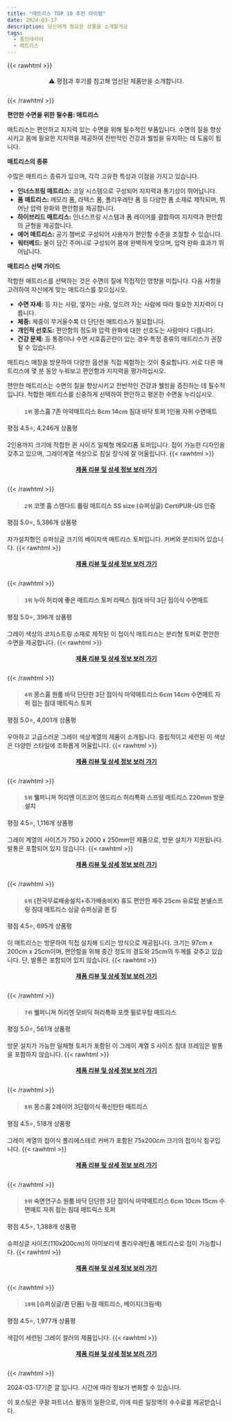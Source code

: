 ```yaml
---
title: "매트리스 TOP 10 추천 아이템"
date: 2024-03-17
description: 당신에게 필요한 상품을 소개할게요
tags:
  - 홈인테리어
  - 매트리스
---
```

{{< rawhtml >}}<div class="toc" style="text-align: center; height: 50px; line-height: 2;">  <p>⚠️ 평점과 후기를 참고해 엄선된 제품만을 소개합니다.<br></p></div> {{< /rawhtml >}}

**편안한 수면을 위한 필수품: 매트리스**

매트리스는 편안하고 지지력 있는 수면을 위해 필수적인 부품입니다. 수면의 질을 향상시키고 몸에 필요한 지지력을 제공하여 전반적인 건강과 웰빙을 유지하는 데 도움이 됩니다.

**매트리스의 종류**

수많은 매트리스 종류가 있으며, 각각 고유한 특성과 이점을 가지고 있습니다.

* **인너스프링 매트리스:** 코일 시스템으로 구성되어 지지력과 통기성이 뛰어납니다.
* **폼 매트리스:** 메모리 폼, 라텍스 폼, 폴리우레탄 폼 등 다양한 폼 소재로 제작되며, 뛰어난 압력 완화와 편안함을 제공합니다.
* **하이브리드 매트리스:** 인너스프링 시스템과 폼 레이어를 결합하여 지지력과 편안함의 균형을 제공합니다.
* **에어 매트리스:** 공기 챔버로 구성되어 사용자가 편안함 수준을 조절할 수 있습니다.
* **워터베드:** 물이 담긴 주머니로 구성되어 몸에 완벽하게 맞으며, 압력 완화 효과가 뛰어납니다.

**매트리스 선택 가이드**

적합한 매트리스를 선택하는 것은 수면의 질에 직접적인 영향을 미칩니다. 다음 사항을 고려하여 자신에게 맞는 매트리스를 찾으십시오.

* **수면 자세:** 등 자는 사람, 옆자는 사람, 엎드려 자는 사람에 따라 필요한 지지력이 다릅니다.
* **체중:** 체중이 무거울수록 더 단단한 매트리스가 필요합니다.
* **개인적 선호도:** 편안함의 정도와 압력 완화에 대한 선호도는 사람마다 다릅니다.
* **건강 문제:** 등 통증이나 수면 시호흡곤란이 있는 경우 특정 종류의 매트리스가 권장될 수 있습니다.

매트리스 매장을 방문하여 다양한 옵션을 직접 체험하는 것이 중요합니다. 서로 다른 매트리스에 몇 분 동안 누워보고 편안함과 지지력을 평가하십시오.

편안한 매트리스는 수면의 질을 향상시키고 전반적인 건강과 웰빙을 증진하는 데 필수적입니다. 적합한 매트리스를 신중하게 선택하여 편안하고 평온한 수면을 누리십시오.


>#### `1위` 몽스홈 7존 마약매트리스 8cm 14cm 침대 바닥 토퍼 1인용 자취 수면매트
평점 4.5⭐, 4,246개 상품평

2인용까지 크기에 적합한 퀸 사이즈 일체형 메모리폼 토퍼입니다. 접이 가능한 디자인을 갖추고 있으며, 그레이계열 색상으로 침실 장식에 잘 어울립니다.
{{< rawhtml >}}<div class="toc" style="text-align: center; height: 50px; line-height: 2;"><p><b><a href="https://link.coupang.com/re/AFFSDP?lptag=AF5033054&pageKey=5244729379&itemId=7416746476&vendorItemId=87035933953&traceid=V0-153-4699ab688dac682c&clickBeacon=07O804JsP-_9PXXm02h2WJusxp01jPiiNvc9W2PSpJJY9MJdFYtp3HWelBCeh8nA5k2-jLYjno8k_MaYv-cv0f8yQXnrgixd-Qj9zZdWCfyegep1yVjr1opF_c5nveHpFECk0WfuwocdsGRF5-McxTZsiIxGa9q4j56wxTb2rHfbaVuR8IAWICibuUaQWPW7H3Ds-PGN1V6pTfLPdwvacqgF95JEUy2XwvfzlNb0mUOLMz93Ty5WgN-sb-uRdgzPzKdnlOzJMshZlLdmosjCh6cwpjkUzFvreBoTTNB8fu_d66s7zpEX1tJ2UEonepnCbj4M-eY5yGf_Ad8NZIu-3ZTmRDezRZvurojqoQRPUAMV69v7wWs38SSZ3yicTm1ajvW6-ZaqSnEz1cgDoC9hGD-ZsIv_rct09C2BP7BOJEC_TFT3X1-ojn_PXtTIz51lbHwWb3Q-7rAydQ6Frl9Cnq8JRE0T9J-ojn62keFe-y3tIGMZpxf-jqXGQpKJubgEgcu60hq_SK8yqPd3pduGqLTFZUOOX_VxIow07QD65wWeGdQ2IacgXbAgp9IrT9hs1rqTKSB8gDje7CTrKJ6vU2fgOr9WIqSCx3G0UqN5OuPM611JcbCOvtbQViVv__eNU4jNYuVE40Qos8OS0xoZYUTgsnkbi0dyoe8WCa8wWkai3X_7sjIMI7fkcQWAqJ7Cj3_Pnh6wLtmR1mXc7nE1P5MumDGj93BcSvet_cn1dRd_pqettHoP4HaydbOY_sSGaHZWs3Vs83V-QZjv0PYnKz4rwqOcRf2z_peGYTVPzVx3zOQN809J1qF7tq7eXUPVOCYmZeMIMhd0eBs03GFKS2qyQmVwS1enx7uAf8MAnySjdXyU93FXSyLU8vZvtIePhHaCugPFnhV6RIjjneX5qYNVg-EPoG96Me-Djs3xc0HJc5VY&requestid=20240317165758121027134311&token=31850C%7CMIXED">제품 리뷰 및 상세 정보 보러 가기</a></b><br></p> </div>{{< /rawhtml >}}

>#### `2위` 코멧 홈 스탠다드 롤링 매트리스 SS size (슈퍼싱글) CertiPUR-US 인증
평점 5.0⭐, 5,386개 상품평

자가설치형인 슈퍼싱글 크기의 베이지색 매트리스 토퍼입니다. 커버와 분리되어 있습니다.
{{< rawhtml >}}<div class="toc" style="text-align: center; height: 50px; line-height: 2;"><p><b><a href="https://link.coupang.com/re/AFFSDP?lptag=AF5033054&pageKey=5611860151&itemId=9071860440&vendorItemId=76358163502&traceid=V0-153-6b071bd5f4116294&requestid=20240317165758121027134311&token=31850C%7CMIXED">제품 리뷰 및 상세 정보 보러 가기</a></b><br></p> </div>{{< /rawhtml >}}

>#### `3위` 누아 허리에 좋은 매트리스 토퍼 라텍스 침대 바닥 3단 접이식 수면매트
평점 5.0⭐, 396개 상품평

그레이 색상의 코지스트링 소재로 제작된 이 접이식 매트리스는 분리형 토퍼로 편안한 수면을 제공합니다.
{{< rawhtml >}}<div class="toc" style="text-align: center; height: 50px; line-height: 2;"><p><b><a href="https://link.coupang.com/re/AFFSDP?lptag=AF5033054&pageKey=7471138810&itemId=18861969391&vendorItemId=86483250933&traceid=V0-153-de516e81b5e8d4da&requestid=20240317165758121027134311&token=31850C%7CMIXED">제품 리뷰 및 상세 정보 보러 가기</a></b><br></p> </div>{{< /rawhtml >}}

>#### `4위` 몽스홈 원룸 바닥 단단한 3단 접이식 마약매트리스 6cm 14cm 수면매트 자취 접는 침대 매트릭스 토퍼
평점 5.0⭐, 4,001개 상품평

우아하고 고급스러운 그레이 색상계열의 제품이 소개됩니다. 중립적이고 세련된 이 색상은 다양한 스타일에 조화롭게 어울립니다.
{{< rawhtml >}}<div class="toc" style="text-align: center; height: 50px; line-height: 2;"><p><b><a href="https://link.coupang.com/re/AFFSDP?lptag=AF5033054&pageKey=6375036337&itemId=13519128116&vendorItemId=81297488713&traceid=V0-153-6d162afefdb88c1f&clickBeacon=0s3mQfDVkKUuufAR0g2Lffyw02118WxENmqRXyZvKqqW9D_1r7xy8dZfk2XOQ6uFF_zrySecUJnMqbVG4vUejbdrml3z0OOWaRSH3uUBggO-2s4_GFlEVyz4xkO5WN_diSwHk3eVqFwI9oTgpnv7DpH0DnIXH3PNhGC-XTp72mj0npLNUyClkZNO6GOH0-uAM3gqyRQwe7WWCMKfOwT2XVuxSzCwNNvvMg4ggSUS4uWpcxPHL9vM_dG7nQQ_An3n3a9Gom37XcCGT6CTlqy2XDO3fCGZg4X9AcUwtwFkG8lysgaiDBL9AjBED6nNw9Rt2l8RiPkXAPJ1SETp8EKdr0tiQSGWDWDYgtd0MHxj1Rz7zOjtVw1ssTk4yumXH_QdBp-1RQq2sRXVSjmHh-YAdlAjunoqXcw0zOaNsu1ymRpuii1NLjOEmTZVlcAl0dCEhoMkaa9TSrR8QUlbyV8ZX60XK031eMYcSw827JQoQ3TUmOrXj4s-c6xm2-Qwv_9tp97C7JgLQsZ6pLLwmkvnC34ZZn5n5x3G9x0uKpsy3V7E-j0S-xNP31GV7dpuemJ6ykstwWZLOwvEwffpMAxcwyUDS_4HNXX4jWBvx0wfHLsksKiwndggS8avXeVLrZt7kswec7IclbhjumTfYPeakDm7iHXAAUJu7EcCe3A47wMxlKXUDcBRcG4xDs2LLzQzb2bEOfqMCBlyt-P2aS0oVmGj2zHA83uRReLoV9PHpvl-VPr2tCJ3IzvWmz9Xe-kL0v_0tJakknr19X28Riq0NAl_oD7RdOE2G2pYIB_3j31wgEV2k8Wp6_mk-MD5CP6bwO_kH_SAof8hH4a71uODR3eC2gPLsjwDmCAWaewmbgOs2kIvtrzr-sfAftvfjWKsJF2n6yd1Q8If-vDsT_QGM8XFICtO4XtvmnrIBGFXesXWJTeO6Q%3D%3D&requestid=20240317165758121027134311&token=31850C%7CMIXED">제품 리뷰 및 상세 정보 보러 가기</a></b><br></p> </div>{{< /rawhtml >}}

>#### `5위` 웰퍼니쳐 허리엔 이즈코어 엔드리스 허리특화 스프링 매트리스 220mm 방문설치
평점 4.5⭐, 1,116개 상품평

그레이 계열의 사이즈가 750 x 2000 x 250mm인 제품으로, 방문 설치가 지원됩니다. 발통은 포함되어 있지 않습니다.
{{< rawhtml >}}<div class="toc" style="text-align: center; height: 50px; line-height: 2;"><p><b><a href="https://link.coupang.com/re/AFFSDP?lptag=AF5033054&pageKey=7079861790&itemId=17608514989&vendorItemId=84774622431&traceid=V0-153-49eb619b219b8c5f&requestid=20240317165758121027134311&token=31850C%7CMIXED">제품 리뷰 및 상세 정보 보러 가기</a></b><br></p> </div>{{< /rawhtml >}}

>#### `6위` (전국무료배송설치+추가배송비X) 휴도 편안한 제주 25cm 유로탑 본넬스프링 침대 매트리스 싱글 슈퍼싱글 퀸 킹
평점 4.5⭐, 695개 상품평

이 매트리스는 방문하여 직접 설치해 드리는 방식으로 제공됩니다. 크기는 97cm x 200cm x 25cm이며, 편안함을 위해 중간 정도의 경도와 25cm의 두께를 갖추고 있습니다. 단, 발통은 포함되어 있지 않습니다.
{{< rawhtml >}}<div class="toc" style="text-align: center; height: 50px; line-height: 2;"><p><b><a href="https://link.coupang.com/re/AFFSDP?lptag=AF5033054&pageKey=1649659104&itemId=6114414003&vendorItemId=73410718076&traceid=V0-153-db05bd01722ebcd1&clickBeacon=1brPPrpRh9WYmXOj1bYRis05lj5085Qs88pwLMn4oQbzhKI4OYI-jsxiM3XECaApKt6UCBwzqQCsOFfhWJKJJdZw7O-ZK63MV3bJ7HOLZr1jOOX0XUgsriTDucPIUcafM17Y7AUrsRO_at0lnSlvfPsIhsSy0ZTz4HEp3nJ8luac17sL-f6QOfLiY5_MLo0xeHbzwfnUySUa5v5iWQ1KrTEB3VhoxG19ODHxY-4L0Rw4RRh1BJ66bYIhLJrZ3xoyH5DRNpc5EhDGX-0sLc7sqOOkykpIeFbxnSj8AcbmE_8z0hCfmnDZPFE8hsEs66qsVZOJB70hB5DUp90oWltIsTu4mm-bTzzgOzQmQWREVP7FmcGDGdwnydNCTvuWTcJ_zqIyQL7BsjPWuXdIiThma7IBWLKZ3UB80AXTEju5xj60BDSa7tm6idXQVIVFu40uJ2x7e3TW58QxrPegZYvuBIY71AWIJwJAezv0hHeQ9CzFRQEoFT7AVlqR42LKohalR7H0T1S0g3QD593cUOB-D9RgL-ucgl9j39BbFLnOfJTsbEk3CkNtcWYexCcUzDR26prZzYn8Zb2x_Xb1J194zdzTRyIhj-eu2dF71Duy3imPu0zUjMrRemjba9HjvolesaPdufJd7UKbiVCW2dOszXOf7xyXvbUYN4PBo80GzEzTzebq6wDOqDj7Hg3iQ1fRa10kvliB_Ux7JVlsLClPQQHYBBACjiTdPyl9yxCgpeTie9_fhWrBlT1oE1avZbT09gDYoDn-0XZM_xtrRV0vWsq9TBeTFfAwRp9i8d720BrB0jNltiUlLeC_INBf6ijaYYWBjrBzpo6SlwGvxYFDTB-svnBrAG1AP7pL0DYLdMBWfTkXAgm-mttng16JdsHLKvxHexfb8Mg9t30O8_dQ9QzpEoJnkPAnFkTQl4Ru711t3vlW&requestid=20240317165758121027134311&token=31850C%7CMIXED">제품 리뷰 및 상세 정보 보러 가기</a></b><br></p> </div>{{< /rawhtml >}}

>#### `7위` 웰퍼니쳐 허리엔 모비딕 허리특화 포켓 필로우탑 매트리스
평점 5.0⭐, 561개 상품평

방문 설치가 가능한 일체형 토퍼가 포함된 이 그레이 계열 S 사이즈 침대 프레임은 발통을 포함하지 않습니다.
{{< rawhtml >}}<div class="toc" style="text-align: center; height: 50px; line-height: 2;"><p><b><a href="https://link.coupang.com/re/AFFSDP?lptag=AF5033054&pageKey=6661485460&itemId=15292597979&vendorItemId=82513006497&traceid=V0-153-b763a852f9139f8d&requestid=20240317165758121027134311&token=31850C%7CMIXED">제품 리뷰 및 상세 정보 보러 가기</a></b><br></p> </div>{{< /rawhtml >}}

>#### `8위` 몽스홈 2레이어 3단접이식 푹신탄탄 매트리스
평점 4.5⭐, 518개 상품평

그레이 계열의 접이식 폴리에스테르 커버가 포함된 75x200cm 크기의 접이식 침구입니다.
{{< rawhtml >}}<div class="toc" style="text-align: center; height: 50px; line-height: 2;"><p><b><a href="https://link.coupang.com/re/AFFSDP?lptag=AF5033054&pageKey=7290156806&itemId=18642599450&vendorItemId=85777669694&traceid=V0-153-41c044f340226efe&clickBeacon=MpPzPq1nV7v7wIc-Migeg-HeAPU-L29hGKAiWY_h-mv31ZOdZFf6WhquvWp4D7l1mxjLckqOsho67NIvh-ciPnxLqOBPTOkkV_w9TfqtZugDeAuVKy-W_07wcK3aniQOUz5l4Wo3jQUjcp5g6LDaCNQssKSwV-FvzjWEzgV2doq7joOrGki7V5kqc1zNiNJnWXnUQ5_-QoFBOx-RqPn6NeGqOYcTeKOwQC1p1x7IUyRATaPndKEoLO146B_K7ZJPd7on8S62zIYh8n3QW74HTZ9XU4qV-us9R8BCqoEWXVSSY3sw5hRVoMx9tKAigp5StZhXv1N5B084lTWPrlUIsFI8s3U1Y3OPgCbi-K3WG9yXwBBbmrBdynH06fGL4r3nafa6uCUtWQC3hJwMg9Z98uqjaeeXb97ZK3Ce147Qbk6GGrLXVe9RMwWRl6wIq1aYu-DUZ5cZo2LH9OCWzTrF496l33Pg6mRB5Kp_c6zcovgPiZ_X0LuAj6bb81luBlhBccfJYdDHg27EhlKc9zI9KPlPp3_tRvogxjrlbfsJL702I3CKxgq1LJf1PRrpMtb4hP9PzKbb4SPTtJT_lUgHp3DVw4xgr2vANBzGHwAHua5zggtB6GsjBochvqAn8yc6Dajagyk_hOe2rhZTrqMg0kGv4BWoQqCVI-P3u0qMUCE0NZq9_vNCblwYQ4xuyqeha_nV1hyQHBGEqjhrtDfpYrYQY6wf8QditJRM8xS3FppfUyysY7oeKiiB5kjvTTFn5jVCCaJHQxYiKLrLNf71rQvcwZdv4xMjE7-LcwOwb0o9vyC0V2Fc4Zfj0rXpI8DZsTlzzpptmKcQGz8z8R6I4QleJ1ZvTsWI3uqMrw7Dm-rdd_Mr33gjCp2-v9decjY3E4DFxOsvlJqiSvBNvNhg2VORSJMBDY7OsU-mPs0tAk9WNw%3D%3D&requestid=20240317165758121027134311&token=31850C%7CMIXED">제품 리뷰 및 상세 정보 보러 가기</a></b><br></p> </div>{{< /rawhtml >}}

>#### `9위` 숙면연구소 원룸 바닥 단단한 3단 접이식 마약매트리스 6cm 10cm 15cm 수면매트 자취 접는 침대 매트릭스 토퍼
평점 4.5⭐, 1,388개 상품평

슈퍼싱글 사이즈(110x200cm)의 아이보리색 폴리우레탄폼 매트리스로 접이 가능합니다.
{{< rawhtml >}}<div class="toc" style="text-align: center; height: 50px; line-height: 2;"><p><b><a href="https://link.coupang.com/re/AFFSDP?lptag=AF5033054&pageKey=7250089389&itemId=18440149295&vendorItemId=85045950374&traceid=V0-153-48651fe85bd1db51&requestid=20240317165758121027134311&token=31850C%7CMIXED">제품 리뷰 및 상세 정보 보러 가기</a></b><br></p> </div>{{< /rawhtml >}}

>#### `10위` [슈퍼싱글/퀸 단품] 누잠 매트리스, 베이지(크림색)
평점 4.5⭐, 1,977개 상품평

색감이 세련된 그레이 컬러의 제품입니다.
{{< rawhtml >}}<div class="toc" style="text-align: center; height: 50px; line-height: 2;"><p><b><a href="https://link.coupang.com/re/AFFSDP?lptag=AF5033054&pageKey=6502263741&itemId=20461320772&vendorItemId=87297927932&traceid=V0-153-403a1cca118df9c3&clickBeacon=FPcOoR9it7w42RghFOPjOglfWO6h_l7mivWBySBk04eJ7Y3mOJcPEXd4Wm8fgsqCG8kP1gXUtZ5hH9yoGOnIlKcm16T1Re5l3mcMcm98aojYoWL4nfbAUA0W0AH9bMHIbbg-mOiaEmcyLRKQj3DvGshs_Rq9hhHYRvu2MSOLYBp4gsDP6aDsUBxQTRmi2H5UiIblNYFK5FWaYD8hX-E03fWUvbRX0XkwS1ERBLUPVeMDhVw4L8HebAUqsGWVqsMOW7M90bNS-dZlWOrOxPXmz9EXwGVyVO0fvZrA-U6haiz27bZWrAAOvzKVqYTYivJuk6YflU-QTc0eUSz4U3gsLmsnKHPZT24ibQ29owFjJG3mb6c1RhN_Z6jncpH-Ik-o18PcxBjal1-i94jqZhlqfYaaAXBze41kS5a4y9LYInlDZS_YUabi2fEZfdDOkI8thbX26otxQ4xLrUkbF75hQS-SkTszFvaY5qfm8848kyGC0CZK4REcny9hyPuBEkn0Ch3NIy_vZhLCs1M9pQF89d1SLtBd8-MYBgMtaWGXS6k6Ezq-r_52MNfhlVbhYiDpq2psfbfDuYVsozK1nXnXOKJRnq16MUDYlt6I7VuhLxJJRcyotmnA9AdoxFpoLSz30asqkE0tA05gCbbDl1_jq3qVvP93C-4UQibZaXcIv8yXEZuTIL1zXb51MPdH09xY5UHuMEtkH365W2RaLaLKdDDaWHDaV1lFJVIjIgWxWZ2cOQmqg2Co3IHC_1JItNnVSGjZgjHPKCeMjwaI7VyRP9mk5iYedKLNa5TDaoJrXtD6VDb0VATcpFrQFljn2z1bIhgeiC_T2p3ePr76nMi5zxSKtUo_g3xvuajBBG_-LAtqzVO8v08s4VoFrP1ODvrGyQMtgQUtHVqHbgmME_USbAxw-NJhqatsCOHyQcSaAD0b&requestid=20240317165758121027134311&token=31850C%7CMIXED">제품 리뷰 및 상세 정보 보러 가기</a></b><br></p> </div>{{< /rawhtml >}}


2024-03-17기준 글 입니다.
시간에 따라 정보가 변화할 수 있습니다.

이 포스팅은 쿠팡 파트너스 활동의 일환으로, 이에 따른 일정액의 수수료를 제공받습니다.